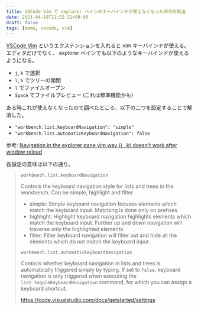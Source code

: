 ```yaml
---
title: VSCode Vim で explorer ペインのキーバインドが使えなくなった時の対処法
date: 2021-04-19T11:52:22+09:00
draft: false
tags: [memo, vscode, vim]
---
```


[VSCode Vim](http://aka.ms/vscodevim) というエクステンションを入れると vim キーバインドが使える。エディタだけでなく、 explorer ペインでも以下のようなキーバインドが使えるようになる。

- `j`, `k` で選択
- `l`, `h` でツリーの開閉
- `l` でファイルオープン
- `Space` でファイルプレビュー (これは標準機能かも)

ある時これが使えなくなったので調べたところ、以下の二つを設定することで解消した。

- `"workbench.list.keyboardNavigation": "simple"`
- `"workbench.list.automaticKeyboardNavigation": false`

参考: [Navigation in the explorer pane vim way (j , k) doesn't work after window reload](https://github.com/VSCodeVim/Vim/issues/3760)

各設定の意味は以下の通り。

> `workbench.list.keyboardNavigation`
>
> Controls the keyboard navigation style for lists and trees in the workbench. Can be simple, highlight and filter.
>
> - simple: Simple keyboard navigation focuses elements which match the keyboard input. Matching is done only on prefixes.
> - highlight: Highlight keyboard navigation highlights elements which match the keyboard input. Further up and down navigation will traverse only the highlighted elements.
> - filter: Filter keyboard navigation will filter out and hide all the elements which do not match the keyboard input.
>
> `workbench.list.automaticKeyboardNavigation`
>
> Controls whether keyboard navigation in lists and trees is automatically triggered simply by typing. If set to `false`, keyboard navigation is only triggered when executing the `list.toggleKeyboardNavigation` command, for which you can assign a keyboard shortcut.
>
> https://code.visualstudio.com/docs/getstarted/settings
